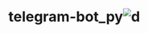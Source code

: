 # telegram-bot_py![d](https://user-images.githubusercontent.com/100313500/168074819-613d5130-0048-4736-86cc-11dd8fcec83e.jpeg)
